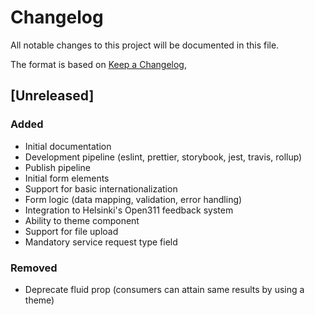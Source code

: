 # Changelog

All notable changes to this project will be documented in this file.

The format is based on [Keep a Changelog](https://keepachangelog.com/en/1.0.0/),

## [Unreleased]

### Added

- Initial documentation
- Development pipeline (eslint, prettier, storybook, jest, travis, rollup)
- Publish pipeline
- Initial form elements
- Support for basic internationalization
- Form logic (data mapping, validation, error handling)
- Integration to Helsinki's Open311 feedback system
- Ability to theme component
- Support for file upload
- Mandatory service request type field

### Removed

- Deprecate fluid prop (consumers can attain same results by using a theme)
